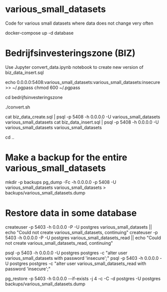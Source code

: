 # various_small_datasets
Code for various small datasets where data does not change very often 

docker-compose up -d database

# Bedrijfsinvesteringszone (BIZ)

Use Jupyter convert_data.ipynb notebook to create new version of biz_data_insert.sql

echo 0.0.0.0:5408:various_small_datasets:various_small_datasets:insecure >> ~/.pgpass
chmod 600 ~/.pgpass

cd bedrijfsinvesteringszone

./convert.sh


cat biz_data_create.sql | psql -p 5408 -h 0.0.0.0 -U various_small_datasets various_small_datasets
cat biz_data_insert.sql | psql -p 5408 -h 0.0.0.0 -U various_small_datasets various_small_datasets

cd ..

# Make a backup for the entire various_small_datasets #
mkdir -p backups
pg_dump -Fc -h 0.0.0.0 -p 5408 -U various_small_datasets various_small_datasets > backups/various_small_datasets.dump


# Restore data in some database #
createuser -p 5403 -h 0.0.0.0 -P -U postgres various_small_datasets || echo "Could not create various_small_datasets, continuing"
createuser -p 5403 -h 0.0.0.0 -P -U postgres various_small_datasets_read || echo "Could not create various_small_datasets_read, continuing"

psql -p 5403 -h 0.0.0.0 -U postgres postgres -c "alter user various_small_datasets with password 'insecure';"
psql -p 5403 -h 0.0.0.0 -U postgres postgres -c "alter user various_small_datasets_read with password 'insecure';"

pg_restore -p 5403 -h 0.0.0.0 --if-exists -j 4 -c -C -d postgres -U postgres backups/various_small_datasets.dump

